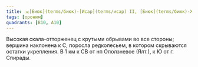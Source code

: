 ```yaml
---
title: ⒜[Биюк](terms/биюк)-[Исар](terms/исар) II, [Биюк](terms/биюк)-Хисар⒵
tags: [ороним]
quadrants: [В10, А10]
---
```


Высокая скала-отторженец с крутыми обрывами во все стороны; вершина наклонена к
С, поросла редколесьем, в котором скрываются остатки укрепления. В 1 км к СВ от
нп Оползневое (Ялт.), к Ю от г. Спирады.
